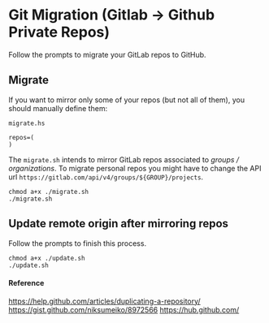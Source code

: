 # Git Migration (Gitlab -> Github Private Repos)

Follow the prompts to migrate your GitLab repos to GitHub.

## Migrate

If you want to mirror only some of your repos (but not all of them), you should manually define them:


`migrate.hs`
```
repos=(
)
```

The `migrate.sh` intends to mirror GitLab repos associated to *groups / organizations*. To migrate personal repos you might have to change the API url `https://gitlab.com/api/v4/groups/${GROUP}/projects`. 

```
chmod a+x ./migrate.sh
./migrate.sh
```


## Update remote origin after mirroring repos

Follow the prompts to finish this process.

```
chmod a+x ./update.sh
./update.sh
```


#### Reference

https://help.github.com/articles/duplicating-a-repository/
https://gist.github.com/niksumeiko/8972566
https://hub.github.com/

